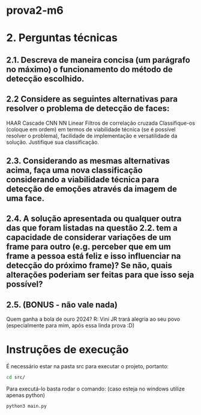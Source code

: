 # prova2-m6

# 2. Perguntas técnicas
## 2.1. Descreva de maneira concisa (um parágrafo no máximo) o funcionamento do método de detecção escolhido.

## 2.2 Considere as seguintes alternativas para resolver o problema de detecção de faces:

HAAR Cascade
CNN
NN Linear
Filtros de correlação cruzada
Classifique-os (coloque em ordem) em termos de viabilidade técnica (se é possível resolver o problema), facilidade de implementação e versatilidade da solução. Justifique sua classificação.

## 2.3. Considerando as mesmas alternativas acima, faça uma nova classificação considerando a viabilidade técnica para detecção de emoções através da imagem de uma face.

## 2.4. A solução apresentada ou qualquer outra das que foram listadas na questão 2.2. tem a capacidade de considerar variações de um frame para outro (e.g. perceber que em um frame a pessoa está feliz e isso influenciar na detecção do próximo frame)? Se não, quais alterações poderiam ser feitas para que isso seja possível?



## 2.5. (BONUS - não vale nada)
Quem ganha a bola de ouro 2024?
R: Vini JR trará alegria ao seu povo (especialmente para mim, após essa linda prova :D)

# Instruções de execução 

É necessário estar na pasta src para executar o projeto, portanto:
```bash 
cd src/
```

Para executá-lo basta rodar o comando: (caso esteja no windows utilize apenas python)
```bash
python3 main.py
```